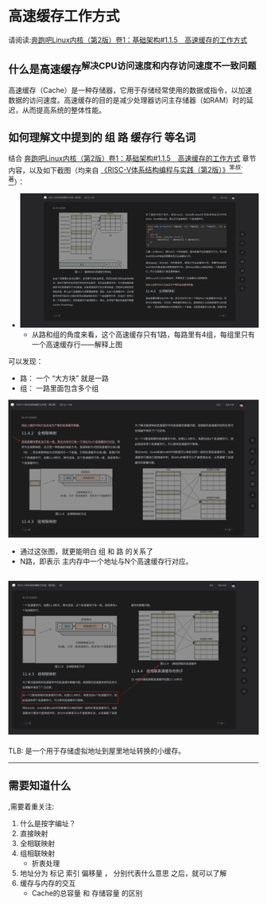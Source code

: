 # 高速缓存工作方式
请阅读:[奔跑吧Linux内核（第2版）卷1：基础架构#1.1.5　高速缓存的工作方式](../006.BOOKs/Run%20Linux%20Kernel%20(2nd%20Edition)%20Volume%201:%20Infrastructure.epub) 

## 什么是高速缓存<sup>解决CPU访问速度和内存访问速度不一致问题</sup>
高速缓存（Cache）是一种存储器，它用于存储经常使用的数据或指令，以加速数据的访问速度。高速缓存的目的是减少处理器访问主存储器（如RAM）时的延迟，从而提高系统的整体性能。

## 如何理解文中提到的 组 路 缓存行 等名词
结合 [奔跑吧Linux内核（第2版）卷1：基础架构#1.1.5　高速缓存的工作方式](../006.BOOKs/Run%20Linux%20Kernel%20(2nd%20Edition)%20Volume%201:%20Infrastructure.epub)  章节内容，以及如下截图（均来自 [《RISC-V体系结构编程与实践（第2版）》<sup>笨叔·著</sup>](../006.BOOKs/RISC-V%20Architecture%20Programming%20and%20Practice.pdf)）：
- ![kernel_cache_20241214222224.jpg](./IMGS/kernel_cache_20241214222224.jpg)
    + 从路和组的角度来看，这个高速缓存只有1路，每路里有4组，每组里只有一个高速缓存行——解释上图

可以发现：
- 路： 一个 “大方块” 就是一路
- 组： 一路里面包含多个组

![kernel_cache_20241214223409.jpg](./IMGS/kernel_cache_20241214223409.jpg)
  - 通过这张图，就更能明白 组 和 路 的关系了
  - N路，即表示 主内存中一个地址与N个高速缓存行对应。

![kernel_cache_20241214224237.jpg](./IMGS/kernel_cache_20241214224237.jpg)
---

TLB: 是一个用于存储虚拟地址到屋里地址转换的小缓存。

---

## 需要知道什么
,需要着重关注:
1. 什么是按字编址？
2. 直接映射
3. 全相联映射
4. 组相联映射
   - 折衷处理
5. 地址分为 标记  索引 偏移量 ， 分别代表什么意思
之后，就可以了解
6. 缓存与内存的交互
   - Cache的总容量 和 存储容量 的区别

